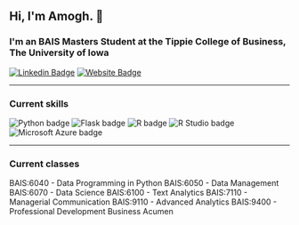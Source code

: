 ## Hi, I'm Amogh. :wave:

### I'm an BAIS Masters Student at the Tippie College of Business, The University of Iowa

[![Linkedin Badge](https://img.shields.io/badge/-LinkedIn-0e76a8?style=flat-square&logo=Linkedin&logoColor=white)](https://www.linkedin.com/in/amogh-koratpallikar-7b581a191/) [![Website Badge](https://img.shields.io/badge/Website-3b5998?style=flat-square&logo=google-chrome&logoColor=white)](https://amoghkoratpallikar.com/)

---

### Current skills

![Python badge](https://img.shields.io/static/v1?message=Python&logo=Python&labelColor=3776AB&color=3776AB&logoColor=white&label=%20&style=for-the-badge) ![Flask badge](https://img.shields.io/static/v1?message=Flask&logo=Flask&logoColor=000&label&style=for-the-badge&color=eee) ![R badge](https://img.shields.io/static/v1?message=R%20programming&logo=R&logoColor=3776AB&label&style=for-the-badge&color=eee) ![R Studio badge](https://img.shields.io/static/v1?message=R%20Studio&logo=RStudio&labelColor=75AADB&color=75AADB&logoColor=white&label=%20&style=for-the-badge) ![Microsoft Azure badge](https://img.shields.io/static/v1?message=Azure&logo=Microsoft%20Azure&labelColor=0078D4&color=0078D4&logoColor=white&label=%20&style=for-the-badge)

---

### Current classes

BAIS:6040 - Data Programming in Python
BAIS:6050 - Data Management
BAIS:6070 - Data Science
BAIS:6100 - Text Analytics
BAIS:7110 - Managerial Communication
BAIS:9110 - Advanced Analytics
BAIS:9400 - Professional Development Business Acumen
